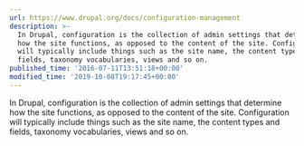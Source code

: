 ```yaml
---
url: https://www.drupal.org/docs/configuration-management
description: >-
  In Drupal, configuration is the collection of admin settings that determine
  how the site functions, as opposed to the content of the site. Configuration
  will typically include things such as the site name, the content types and
  fields, taxonomy vocabularies, views and so on.
published_time: '2016-07-11T13:51:18+00:00'
modified_time: '2019-10-08T19:17:45+00:00'
---
```

In Drupal, configuration is the collection of admin settings that determine how the site functions, as opposed to the content of the site. Configuration will typically include things such as the site name, the content types and fields, taxonomy vocabularies, views and so on.